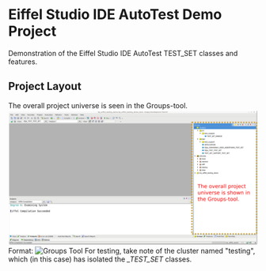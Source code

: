 # Eiffel Studio IDE AutoTest Demo Project
Demonstration of the Eiffel Studio IDE AutoTest TEST_SET classes and features.

## Project Layout
The overall project universe is seen in the Groups-tool.
![GitHub Logo](/docs/testing_001_modified.png)
Format: ![Groups Tool](https://www.eiffel.org/doc/eiffelstudio/Groups_tool)
For testing, take note of the cluster named "testing", which (in this case) has isolated the *_TEST_SET* classes.

